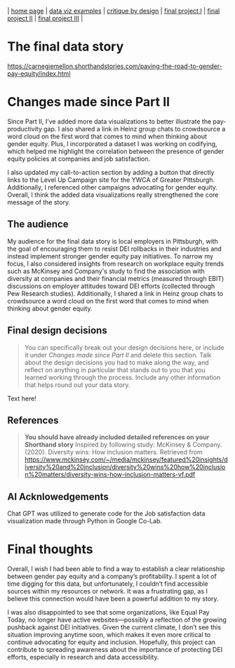 | [home page](https://cmustudent.github.io/tswd-portfolio-templates/) | [data viz examples](dataviz-examples) | [critique by design](critique-by-design) | [final project I](final-project-part-one) | [final project II](final-project-part-two) | [final project III](final-project-part-three) |

# The final data story

https://carnegiemellon.shorthandstories.com/paving-the-road-to-gender-pay-equity/index.html


# Changes made since Part II
Since Part II, I’ve added more data visualizations to better illustrate the pay-productivity gap. I also shared a link in Heinz group chats to crowdsource a word cloud on the first word that comes to mind when thinking about gender equity. Plus, I incorporated a dataset I was working on codifying, which helped me highlight the correlation between the presence of gender equity policies at companies and job satisfaction.

I also updated my call-to-action section by adding a button that directly links to the Level Up Campaign site for the YWCA of Greater Pittsburgh. Additionally, I referenced other campaigns advocating for gender equity. Overall, I think the added data visualizations really strengthened the core message of the story.

## The audience
My audience for the final data story is local employers in Pittsburgh, with the goal of encouraging them to resist DEI rollbacks in their industries and instead implement stronger gender equity pay initiatives. To narrow my focus, I also considered insights from research on workplace equity trends such as McKinsey and Company's study to find the association with diversity at companies and their financial metrics (measured through EBIT) discussions on employer attitudes toward DEI efforts (collected through Pew Research studies). Additionally, I shared a link in Heinz group chats to crowdsource a word cloud on the first word that comes to mind when thinking about gender equity.

## Final design decisions
> You can specifically break out your design decisions here, or include it under *Changes made since Part II* and delete this section. Talk about the design decisions you had to make along the way, and reflect on anything in particular that stands out to you that you learned working through the process.  Include any other information that helps round out your data story. 

Text here!

## References
> **You should have already included detailed references on your Shorthand story**
Inspired by following study:
>  McKinsey & Company. (2020). Diversity wins: How inclusion matters. Retrieved from https://www.mckinsey.com/~/media/mckinsey/featured%20insights/diversity%20and%20inclusion/diversity%20wins%20how%20inclusion%20matters/diversity-wins-how-inclusion-matters-vf.pdf

## AI Acknlowedgements
Chat GPT was utilized to generate code for the Job satisfaction data visualization made through Python in Google Co-Lab.


# Final thoughts
Overall, I wish I had been able to find a way to establish a clear relationship between gender pay equity and a company’s profitability. I spent a lot of time digging for this data, but unfortunately, I couldn’t find accessible sources within my resources or network. It was a frustrating gap, as I believe this connection would have been a powerful addition to my story.

I was also disappointed to see that some organizations, like Equal Pay Today, no longer have active websites—possibly a reflection of the growing pushback against DEI initiatives. Given the current climate, I don’t see this situation improving anytime soon, which makes it even more critical to continue advocating for equity and inclusion. Hopefully, this project can contribute to spreading awareness about the importance of protecting DEI efforts, especially in research and data accessibility.




